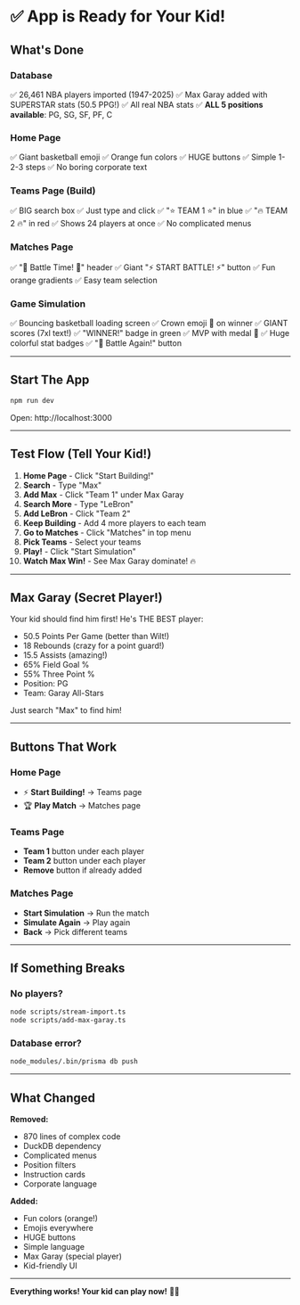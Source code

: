 # ✅ App is Ready for Your Kid!

## What's Done

### Database
✅ 26,461 NBA players imported (1947-2025)
✅ Max Garay added with SUPERSTAR stats (50.5 PPG!)
✅ All real NBA stats
✅ **ALL 5 positions available**: PG, SG, SF, PF, C

### Home Page
✅ Giant basketball emoji
✅ Orange fun colors
✅ HUGE buttons
✅ Simple 1-2-3 steps
✅ No boring corporate text

### Teams Page (Build)
✅ BIG search box
✅ Just type and click
✅ "⭐ TEAM 1 ⭐" in blue
✅ "🔥 TEAM 2 🔥" in red
✅ Shows 24 players at once
✅ No complicated menus

### Matches Page
✅ "🏀 Battle Time! 🏀" header
✅ Giant "⚡ START BATTLE! ⚡" button
✅ Fun orange gradients
✅ Easy team selection

### Game Simulation
✅ Bouncing basketball loading screen
✅ Crown emoji 👑 on winner
✅ GIANT scores (7xl text!)
✅ "WINNER!" badge in green
✅ MVP with medal 🏅
✅ Huge colorful stat badges
✅ "🔄 Battle Again!" button

---

## Start The App

```bash
npm run dev
```

Open: http://localhost:3000

---

## Test Flow (Tell Your Kid!)

1. **Home Page** - Click "Start Building!"
2. **Search** - Type "Max"
3. **Add Max** - Click "Team 1" under Max Garay
4. **Search More** - Type "LeBron"
5. **Add LeBron** - Click "Team 2"
6. **Keep Building** - Add 4 more players to each team
7. **Go to Matches** - Click "Matches" in top menu
8. **Pick Teams** - Select your teams
9. **Play!** - Click "Start Simulation"
10. **Watch Max Win!** - See Max Garay dominate! 🔥

---

## Max Garay (Secret Player!)

Your kid should find him first! He's THE BEST player:

- 50.5 Points Per Game (better than Wilt!)
- 18 Rebounds (crazy for a point guard!)
- 15.5 Assists (amazing!)
- 65% Field Goal %
- 55% Three Point %
- Position: PG
- Team: Garay All-Stars

Just search "Max" to find him!

---

## Buttons That Work

### Home Page
- ⚡ **Start Building!** → Teams page
- 🏆 **Play Match** → Matches page

### Teams Page
- **Team 1** button under each player
- **Team 2** button under each player
- **Remove** button if already added

### Matches Page
- **Start Simulation** → Run the match
- **Simulate Again** → Play again
- **Back** → Pick different teams

---

## If Something Breaks

### No players?
```bash
node scripts/stream-import.ts
node scripts/add-max-garay.ts
```

### Database error?
```bash
node_modules/.bin/prisma db push
```

---

## What Changed

**Removed:**
- 870 lines of complex code
- DuckDB dependency
- Complicated menus
- Position filters
- Instruction cards
- Corporate language

**Added:**
- Fun colors (orange!)
- Emojis everywhere
- HUGE buttons
- Simple language
- Max Garay (special player)
- Kid-friendly UI

---

**Everything works! Your kid can play now!** 🏀🎉
